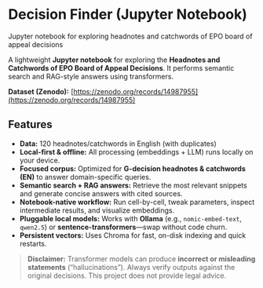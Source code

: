 # Decision Finder (Jupyter Notebook)
Jupyter notebook for exploring headnotes and catchwords of EPO board of appeal decisions

A lightweight **Jupyter notebook** for exploring the **Headnotes and Catchwords of EPO Board of Appeal Decisions**. It performs semantic search and RAG-style answers using transformers.

**Dataset (Zenodo):** [https://zenodo.org/records/14987955](https://zenodo.org/records/14987955)

## Features
- **Data:** 120 headnotes/catchwords in English (with duplicates)
- **Local-first & offline:** All processing (embeddings + LLM) runs locally on your device.
- **Focused corpus:** Optimized for **G-decision headnotes & catchwords (EN)** to answer domain-specific queries.
- **Semantic search + RAG answers:** Retrieve the most relevant snippets and generate concise answers with cited sources.
- **Notebook-native workflow:** Run cell-by-cell, tweak parameters, inspect intermediate results, and visualize embeddings.
- **Pluggable local models:** Works with **Ollama** (e.g., `nomic-embed-text`, `qwen2.5`) or **sentence-transformers**—swap without code churn.
- **Persistent vectors:** Uses Chroma for fast, on-disk indexing and quick restarts.

> **Disclaimer:** Transformer models can produce **incorrect or misleading statements** (“hallucinations”). Always verify outputs against the original decisions. This project does not provide legal advice.

